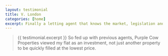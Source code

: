 ```yaml
---
layout: testimonial
title: V. London
categories: [home]
excerpt: Finally a letting agent that knows the market, legislation and how to maintain a property without needless costs! 
---
```

> {{ testimonial.excerpt }} So fed up with previous agents, Purple Cow Properties viewed my flat as an investment, not just another property to be quickly filled at the lowest price.